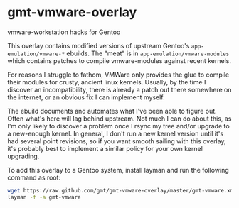 gmt-vmware-overlay
==================

vmware-workstation hacks for Gentoo

This overlay contains modified versions of upstream
Gentoo's ```app-emulation/vmware-*``` ebuilds.  The
"meat" is in ```app-emulation/vmware-modules``` which
contains patches to compile vmware-modules against
recent kernels.

For reasons I struggle to fathom, VMWare only provides
the glue to compile their modules for crusty, ancient
linux kernels.  Usually, by the time I discover an
incompatibility, there is already a patch out there
somewhere on the internet, or an obvious fix I can
implement myself.

The ebuild documents and automates what I've been
able to figure out.  Often what's here will lag
behind upstream.  Not much I can do about this, as
I'm only likely to discover a problem once I rsync
my tree and/or upgrade to a new-enough kernel.  In
general, I don't run a new kernel version until it's
had several point revisions, so if you want smooth
sailing with this overlay, it's probably best to
implement a similar policy for your own kernel
upgrading.

To add this overlay to a Gentoo system, install layman
and run the following command as root:

```bash
wget https://raw.github.com/gmt/gmt-vmware-overlay/master/gmt-vmware.xml -o /etc/layman/overlays/gmt-vmware.xml
layman -f -a gmt-vmware
```
